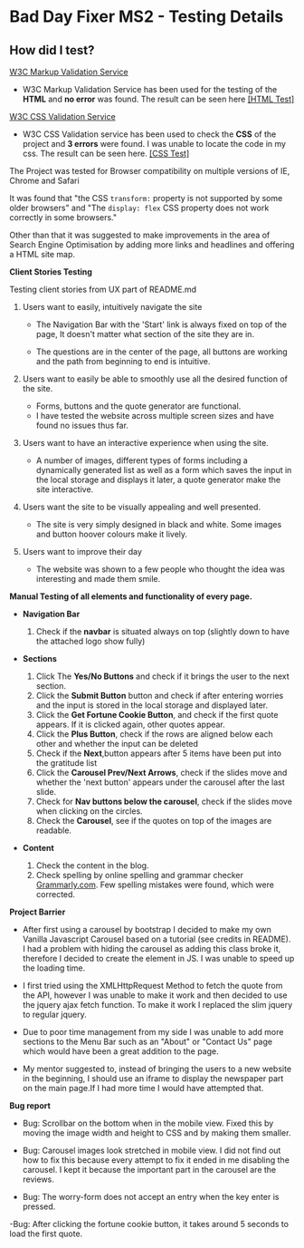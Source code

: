 ﻿# Bad Day Fixer MS2 - Testing Details

## **How did I test?**

[W3C Markup Validation Service](https://validator.w3.org/)

-   W3C Markup Validation Service has been used for the testing of the  **HTML**  and  **no error**  was found. The result can be seen here  [\[HTML Test\]](https://github.com/lisa1Q84/bad-day-fixer/blob/master/assets/images/HTML_TEST.png)

[W3C CSS Validation Service](https://jigsaw.w3.org/css-validator/)

-   W3C CSS Validation service has been used to check the  **CSS**  of the project and  **3 errors**  were found. I was unable to locate the code in my css. The result can be seen here.  [\[CSS Test\]](https://github.com/lisa1Q84/bad-day-fixer/blob/master/assets/images/CSS_TEST.png) 

The Project was tested for Browser compatibility on multiple versions of IE, Chrome and Safari

It was found that "the CSS `transform:` property is not supported by some older browsers" and "The `display: flex` CSS property does not work correctly in some browsers."

Other than that it was suggested to make improvements in the area of Search Engine Optimisation by adding more links and headlines and offering a HTML site map. 


**Client Stories Testing**

Testing client stories from UX part of README.md

1.  Users want to easily, intuitively  navigate the site
    -   The Navigation Bar with the 'Start' link is always fixed on top of the page, It doesn't matter what section of the site they are in.
    
    -   The questions are in the center of the page, all buttons are working and the path from beginning to end is intuitive. 
    
2.  Users want to easily be able to smoothly use all the desired function of the site.

    -   Forms, buttons and the quote generator are functional. 
    - I have tested the website across multiple screen sizes and have found no issues thus far.
    
3.  Users want to  have an interactive experience when using the site.
    
    -  A number of images, different types of forms including a dynamically generated list as well as a form which saves the input in the local storage and displays it later, a quote generator make the site interactive. 
    
4.  Users want the site to be visually appealing and well presented.
    
    -   The site is very simply designed in black and white. Some images and button hoover colours make it lively. 
    
5. Users want to improve their day

    -   The website was shown to a few people who thought the idea was interesting and made them smile. 
    

**Manual Testing of all elements and functionality of every page.**

-   **Navigation Bar**
    
    1.  Check if the  **navbar**  is situated always on top (slightly down to have the attached logo show fully)

-   **Sections**

    1.   Click The  **Yes/No Buttons** and check if it brings the user to the next section.
    2.  Click the  **Submit Button**  button and check if after entering worries and the input is stored in the local storage and displayed later. 
    3.  Click the  **Get Fortune Cookie Button**, and check if the first quote appears. If it is clicked again, other quotes appear.
    4.  Click the  **Plus Button**, check if the rows are aligned below each other and whether the input can be deleted
    5.  Check if the  **Next**,button appears after 5 items have been put into the gratitude list
    6.  Click the  **Carousel Prev/Next Arrows**, check if the slides move and whether the 'next button' appears under the carousel after the last slide.
    7.  Check for  **Nav buttons below the carousel**, check if the slides move when clicking on the circles.
    8.  Check the **Carousel**, see if the quotes on top of the images are readable. 

  
-   **Content**
    
    1.  Check the content in the blog.
    2.  Check spelling by online spelling and grammar checker  [Grammarly.com](https://app.grammarly.com/). Few spelling mistakes were found, which were corrected.
    

**Project Barrier**

-   After first using a carousel by bootstrap I decided to make my own Vanilla Javascript Carousel based on a tutorial (see credits in README). I had a problem with hiding the carousel as adding this class broke it, therefore I decided to create the element in JS. I was unable to speed up the loading time.

-   I first tried using the XMLHttpRequest Method to fetch the quote from the API, however I was unable to make it work and then decided to use the jquery ajax fetch function. To make it work I replaced the slim jquery to regular jquery.

- Due to poor time management from my side I was unable to add more sections to the Menu Bar such as an "About" or "Contact Us" page which would have been a great addition to the page.

- My mentor suggested to, instead of bringing the users to a new website in the beginning, I should use an iframe to display the newspaper part on the main page.If I had more time I would have attempted that.


**Bug report**

- Bug: Scrollbar on the bottom when in the mobile view. Fixed this by moving the image width and height to CSS and by making them smaller. 

- Bug: Carousel images look stretched in mobile view. I did not find out how to fix this because every attempt to fix it ended in me disabling the carousel. I kept it because the important part in the carousel are the reviews. 

- Bug: The worry-form does not accept an entry when the key enter is pressed.

-Bug: After clicking the fortune cookie button, it takes around 5 seconds to load the first quote.



